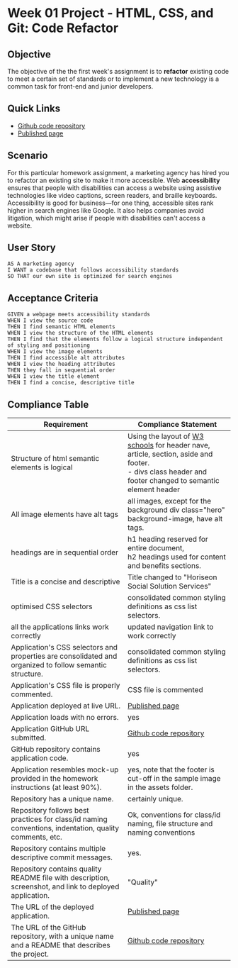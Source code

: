 # Week 01 Project - HTML, CSS, and Git: Code Refactor

## Objective 

The objective of the the first week's assignment is to  **refactor** existing code  to meet a certain set of standards or to implement a new technology is a common task for front-end and junior developers. 

## Quick Links

 * [Github code repository](https://github.com/macoovacany/Wk1-CSS_Refactoring)
 * [Published page](https://macoovacany.github.io/Wk1-CSS_Refactoring)

## Scenario

For this particular homework assignment, a marketing agency has hired you to refactor an existing site to make it more accessible. Web **accessibility** ensures that people with disabilities can access a website using assistive technologies like video captions, screen readers, and braille keyboards. Accessibility is good for business&mdash;for one thing, accessible sites rank higher in search engines like Google. It also helps companies avoid litigation, which might arise if people with disabilities can't access a website.

## User Story

```
AS A marketing agency
I WANT a codebase that follows accessibility standards
SO THAT our own site is optimized for search engines
```

## Acceptance Criteria

```
GIVEN a webpage meets accessibility standards
WHEN I view the source code
THEN I find semantic HTML elements
WHEN I view the structure of the HTML elements
THEN I find that the elements follow a logical structure independent of styling and positioning
WHEN I view the image elements
THEN I find accessible alt attributes
WHEN I view the heading attributes
THEN they fall in sequential order
WHEN I view the title element
THEN I find a concise, descriptive title
```

## Compliance Table

| **Requirement** | **Compliance Statement** |
| --- | ----|
| Structure of html semantic elements is logical | Using the layout of [W3 schools](https://www.w3schools.com/html/html5_semantic_elements.asp#:~:text=A%20semantic%20element%20clearly%20describes,%3E%20%2D%20Clearly%20defines%20its%20content) for header nave, article, section, aside and footer. <br> - divs  class header and footer changed to semantic element header  |
| All image elements have alt tags | all images, except for the background div class="hero" background-image,  have alt tags. |
| headings are in sequential order | h1 heading reserved for entire document, <br> h2 headings used for content and benefits sections. |
| Title is a concise and descriptive | Title changed to "Horiseon Social Solution Services" |
| optimised CSS selectors |  consolidated common styling definitions as css list selectors. |
| all the applications links work correctly |  updated navigation link to work correctly |
| Application's CSS selectors and properties are consolidated and organized to follow semantic structure. | consolidated common styling definitions as css list selectors. |
| Application's CSS file is properly commented. | CSS file is commented |
| Application deployed at live URL. | [Published page](https://macoovacany.github.io/Wk1-CSS_Refactoring) |
| Application loads with no errors. | yes |
| Application GitHub URL submitted. | [Github code repository](https://github.com/macoovacany/Wk1-CSS_Refactoring) |
| GitHub repository contains application code. | yes  |
| Application resembles mock-up provided in the homework instructions (at least 90%). | yes, note that the footer is cut-off in the sample image in the assets folder.  |
| Repository has a unique name. | certainly unique. |
| Repository follows best practices for class/id naming conventions, indentation, quality comments, etc. | Ok, conventions for class/id naming, file structure and naming conventions |
| Repository contains multiple descriptive commit messages. | yes. |
| Repository contains quality README file with description, screenshot, and link to deployed application. | "Quality" |
| The URL of the deployed application. | [Published page](https://macoovacany.github.io/Wk1-CSS_Refactoring) |
| The URL of the GitHub repository, with a unique name and a README that describes the project. | [Github code repository](https://github.com/macoovacany/Wk1-CSS_Refactoring) |

